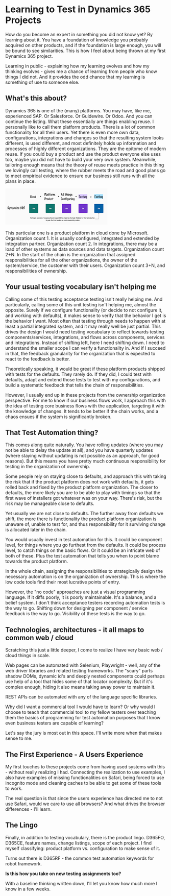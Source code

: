 # Learning to Test in Dynamics 365 Projects

How do you become an expert in something you did not know yet? By learning about it. You have a foundation of knowledge you probably acquired on other products, and if the foundation is large enough, you will be bound to see similarities. This is how I feel about being thrown at my first Dynamics 365 project. 

Learning in public - explaining how my learning evolves and how my thinking evolves - gives me a chance of learning from people who know things I did not. And it provides the odd chance that my learning is something of use to someone else. 

## What's this about?

Dynamics 365 is one of the (many) platforms. You may have, like me, experienced SAP. Or Salesforce. Or Guidewire. Or Odoo. And you can continue the listing. What these essentially are things enabling reuse. I personally like to call them platform products. There is a lot of common functionality for all their users. Yet there is even more own data, configurations, integrations and changes so that the resulting system looks different, is used different, and most definitely holds up information and processes of highly different organizations. They are the epitome of modern reuse. If you could buy a product and use the product everyone else uses too, maybe you did not have to build your very own system. Meanwhile, tailoring enough means that the theory of reuse meets practice in this thing we lovingly call testing, where the rubber meets the road and good plans go to meet empirical evidence to ensure our business still runs with all the plans in place. 

![Testing in D365 sketch](./D365.png)

This particular one is a product platform in cloud done by Microsoft. Organization count 1. It is usually configured, integrated and extended by integration partner. Organization count 2. In integrations, there may be a load of other systems as data sources and data targets. Organization count 2+N. In the start of the chain is the organization that assigned responsibilities for all the other organizations, the owner of the system/service, the customer with their users. Organization count 3+N, and responsibilities of ownership. 

## Your usual testing vocabulary isn't helping me

Calling some of this testing acceptance testing isn't really helping me. And particularly, calling some of this unit testing isn't helping me, almost the opposite. Surely if we configure functionality (or decide to not configure it, and working with defaults), it makes sense to verify that the behavior I get is the behavior I want. Most often that testing through needs to happen with at least a partial integrated system, and it may really well be just partial. This drives the design I would need testing vocabulary to reflect towards testing components/services, integrations, and flows across components, services and integrations. Instead of shifting left, here I need shifting down. I need to understand the smaller scope I can verify a functionality in. And if I succeed in that, the feedback granularity for the organization that is expected to react to the feedback is better. 

Theoretically speaking, it would be great if these platform products shipped with tests for the defaults. They rarely do. If they did, I could test with defaults, adapt and extend those tests to test with my configurations, and build a systematic feedback that tells the chain of responsibilities. 

However, I usually end up in these projects from the ownership organization perspective. For me to know if our business flows work, I approach this with the idea of testing core business flows with the application, targeting it with the knowledge of changes. It tends to be better if the chain works, and a chaos ensues if the system is significantly broken. 

## That Test Automation thing?

This comes along quite naturally. You have rolling updates (where you may not be able to delay the update at all), and you have quarterly updates (where staying without updating is not possible as an approach, for good reasons). But this means you have pretty much continuous responsibility for testing in the organization of ownership. 

Some people rely on staying close to defaults, and approach this with taking the risk that if the product platform does not work with defaults, it gets rolled back and fixed by the product platform organization. The closer to defaults, the more likely you are to be able to play with timings so that the first wave of installers got whatever was on your way. There's risk, but the risk may be manageable close to defaults. 

Yet usually we are not close to defaults. The further away from defaults we shift, the more there is functionality the product platform organization is unaware of, unable to test for, and thus responsibility for it surviving change is allocated later in the chain. 

You would usually invest in test automation for this. It could be component level, for things where you go furthest from the defaults. It could be process level, to catch things on the basic flows. Or it could be an intricate web of both of these. Plus the test automation that tells you when to point blame towards the product platform. 

In the whole chain, assigning the responsibilities to strategically design the necessary automation is on the organization of ownership. This is where the low code tools find their most lucrative points of entry. 

However, the "no code" approaches are just a visual programming language. If it diffs poorly, it is poorly maintainable. It's a balance, and a belief system. I don't think acceptance testers recording automation tests is the way to go. Shifting down for designing per component / service feedback is the way to go. Visibility of these tests is the way to go. 

## Technologies, architectures - it all maps to common web / cloud

Scratching this just a little deeper, I come to realize I have very basic web / cloud things in scale. 

Web pages can be automated with Selenium, Playwright - well, any of the web driver libraries and related testing frameworks. The "scary" parts shadow DOMs, dynamic id's and deeply nested components could perhaps use help of a tool that hides some of that locator complexity. But if it's complex enough, hiding it also means taking away power to maintain it. 

REST APIs can be automated with any of the language specific libraries. 

Why did I want a commercial tool I would have to learn? Or why would I choose to teach that commercial tool to my fellow testers over teaching them the basics of programming for test automation purposes that I know even business testers are capable of learning? 

Let's say the jury is most out in this space. I'll write more when that makes sense to me.

## The First Experience - A Users Experience

My first touches to these projects come from having used systems with this - without really realizing I had. Connecting the realization to use examples, I also have examples of missing functionalities on Safari, being forced to use incognito mode and cleaning caches to be able to get some of these tools to work. 

The real question is that since the users experience has directed me to not use Safari, would we care to use all browsers? And what drives the browser differences - I'll learn. 

## The Lingo

Finally, in addition to testing vocabulary, there is the product lingo. D365FO, D365CE, feature names, change listings, scope of each project. I find myself classifying: product platform vs. configuration to make sense of it. 

Turns out there is D365RF - the common test automation keywords for robot framework. 


**Is this how you take on new testing assignments too?**

With a baseline thinking written down, I'll let you know how much more I know in a few weeks. 